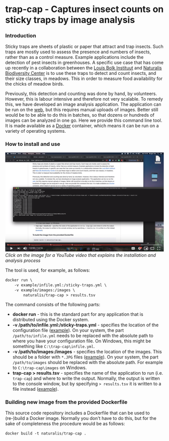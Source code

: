 trap-cap - Captures insect counts on sticky traps by image analysis
===================================================================

### Introduction

Sticky traps are sheets of plastic or paper that attract and trap insects. Such traps are
mostly used to assess the presence and numbers of insects, rather than as a control 
measure. Example applications include the detection of pest insects in greenhouses. A
specific use case that has come up recently in a collaboration between the
[Louis Bolk Instituut](http://www.louisbolk.org/) and 
[Naturalis Biodiversity Center](http://www.naturalis.nl) is to use these traps to detect 
and count insects, and their size classes, in meadows. This in order to measure food 
availability for the chicks of meadow birds.

Previously, this detection and counting was done by hand, by volunteers. However, this is
labour intensive and therefore not very scalable. To remedy this, we have developed an
image analysis application. The application can be run on the 
[web](http://sticky-traps.naturalis.nl), but this requires manual uploads of images. 
Better still would be to be able to do this in batches, so that dozens or hundreds of 
images can be analyzed in one go. Here we provide this command line tool. It is made 
available as a [Docker](https://www.docker.com/) container, which means it can be run on 
a variety of operating systems.

### How to install and use

[![](docs/youtube.png)](https://www.youtube.com/watch?v=VwL-DeXbJNM)
_Click on the image for a YouTube video that explains the installation and analysis process_

The tool is used, for example, as follows:

```{bash}
docker run \
	-v example/infile.yml:/sticky-traps.yml \
	-v example/images:/images \
		naturalis/trap-cap > results.tsv
```

The command consists of the following parts:

- **docker run** - this is the standard part for any application that is distributed using
  the Docker system.
- **-v /path/to/infile.yml:/sticky-traps.yml** - specifies the location of the configuration
  file ([example](https://raw.githubusercontent.com/naturalis/trap-cap/master/example/infile.yml)). 
  On your system, the part `/path/to/infile.yml` needs to be replaced with the absolute path 
  to where you have your configuration file. On Windows, this might be something like 
  `C:\trap-cap\infile.yml`.
- **-v /path/to/images:/images** - specifies the location of the images. This should be a 
  folder with `*.JPG` files 
  ([example](https://github.com/naturalis/trap-cap/tree/master/example/images)). On your 
  system, the part `/path/to/images` should be replaced with the absolute path. For 
  example to `C:\trap-cap\images` on Windows. 
- **trap-cap > results.tsv** - specifies the name of the application to run (i.e. 
  `trap-cap`) and where to write the output. Normally, the output is written to the 
  console window, but by specifying `> results.tsv` it is written to a file instead
  ([example](https://raw.githubusercontent.com/naturalis/trap-cap/master/example/results.tsv)).

### Building new image from the provided Dockerfile

This source code repository includes a Dockerfile that can be used to (re-)build a Docker image.
Normally you don't have to do this, but for the sake of completeness the procedure would be
as follows:

```{bash}
docker build -t naturalis/trap-cap .
```
